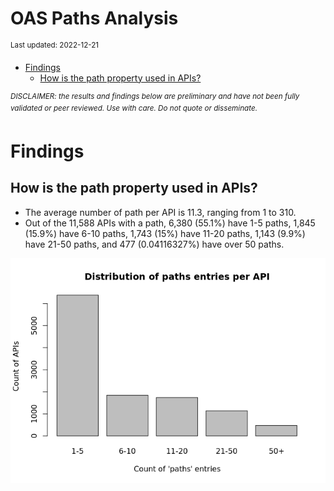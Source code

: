 OAS Paths Analysis
================
<sup>Last updated: 2022-12-21</sup>

- <a href="#findings" id="toc-findings">Findings</a>
  - <a href="#how-is-the-path-property-used-in-apis"
    id="toc-how-is-the-path-property-used-in-apis">How is the path property
    used in APIs?</a>

<sup>*DISCLAIMER: the results and findings below are preliminary and
have not been fully validated or peer reviewed. Use with care. Do not
quote or disseminate.*</sup>

# Findings

## How is the path property used in APIs?

- The average number of path per API is 11.3, ranging from 1 to 310.
- Out of the 11,588 APIs with a path, 6,380 (55.1%) have 1-5 paths,
  1,845 (15.9%) have 6-10 paths, 1,743 (15%) have 11-20 paths, 1,143
  (9.9%) have 21-50 paths, and 477 (0.04116327%) have over 50 paths.

![](oas_paths_files/figure-gfm/oas_paths_buckets_barplot-1.png)<!-- -->
